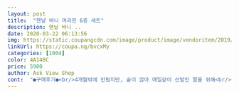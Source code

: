 ```yaml
---
layout: post 
title:  "핸날 바니 머리핀 6종 세트" 
description: 핸날 바니 ..
date: 2020-03-22 06:13:56 
img: https://static.coupangcdn.com/image/product/image/vendoritem/2019/06/14/3100128014/befd5868-8feb-4f46-bba0-84abef15e199.jpg 
linkUrl: https://coupa.ng/bvcxMy 
categories: [1004] 
color: 4A148C 
price: 5900 
author: Ask View Shop 
cont:  "●구매후기●<br/>4개월밖에 안됬지만, 숱이 많아 매일같이 산발인 딸을 위해<br/>6가지라서, 바꿔가면서 해주니 분위기가 다 달라요!<br/>다만, 끝부분이 날카로운것같아서<br/>딸래미 해줄려고 구입했는데, 완전 좋아요!! 굿굿 ♡<br/>보는것보다 실물이 더 귀여워요 ㅎㅎ머리숱없는 4개월아가라 잘~~ 꽂아야 고정이되긴한데 워낙숱이없어서 고정된다는것자체로도 만족해요   리본사이즈는 검지손가락길이정도이고  삔길이는  검지손가락 두마디정도예요 숱없는아가  포인트리본으로 그럭저럭성공한거같아요 ㅎㅎ 첫 헤어핀이라 경험이없어서  어디비교할순없지만.<br/>.<br/> 걱정했던것과달리 이쁘게 리본이서있어줘서 고맙네요<br/>삔을 구입해봤는데, 너무 예쁘네요!<br/>삔이라서 오래 쓸 수 있을 것 같네요!<br/>안그러면 두피 손상날 것같아요 ㅠㅠ<br/>어린아기 머리에 할때는 엄청엄청 조심하셔야될 것 같아요!!<br/>옷에 맞춰 집게핀 해주면 좋을 것 같네요^^<br/>이쁩니다.<br/><br/>4개월밖에 안됬지만, 숱이 많아 매일같이 산발인 딸을 위해<br/>6가지라서, 바꿔가면서 해주니 분위기가 다 달라요!<br/>다만, 끝부분이 날카로운것같아서<br/>딸래미 해줄려고 구입했는데, 완전 좋아요!! 굿굿 ♡<br/>보는것보다 실물이 더 귀여워요 ㅎㅎ머리숱없는 4개월아가라 잘~~ 꽂아야 고정이되긴한데 워낙숱이없어서 고정된다는것자체로도 만족해요   리본사이즈는 검지손가락길이정도이고  삔길이는  검지손가락 두마디정도예요 숱없는아가  포인트리본으로 그럭저럭성공한거같아요 ㅎㅎ 첫 헤어핀이라 경험이없어서  어디비교할순없지만.<br/>.<br/> 걱정했던것과달리 이쁘게 리본이서있어줘서 고맙네요<br/>삔을 구입해봤는데, 너무 예쁘네요!<br/>삔이라서 오래 쓸 수 있을 것 같네요!<br/>안그러면 두피 손상날 것같아요 ㅠㅠ<br/>어린아기 머리에 할때는 엄청엄청 조심하셔야될 것 같아요!!<br/>옷에 맞춰 집게핀 해주면 좋을 것 같네요^^<br/>이쁩니다.<br/><br/>" 
---
```

